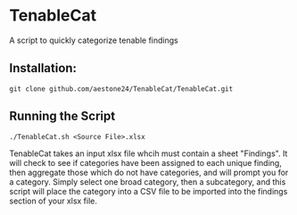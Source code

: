 # TenableCat
A script to quickly categorize tenable findings


## Installation:
```git clone github.com/aestone24/TenableCat/TenableCat.git```

## Running the Script
```./TenableCat.sh <Source File>.xlsx```

TenableCat takes an input xlsx file whcih must contain a sheet "Findings". It will check to see if categories have been assigned to each unique finding, then aggregate those which do not have categories, and will prompt you for a category. Simply select one broad category, then a subcategory, and this script will place the category into a CSV file to be imported into the findings section of your xlsx file.
